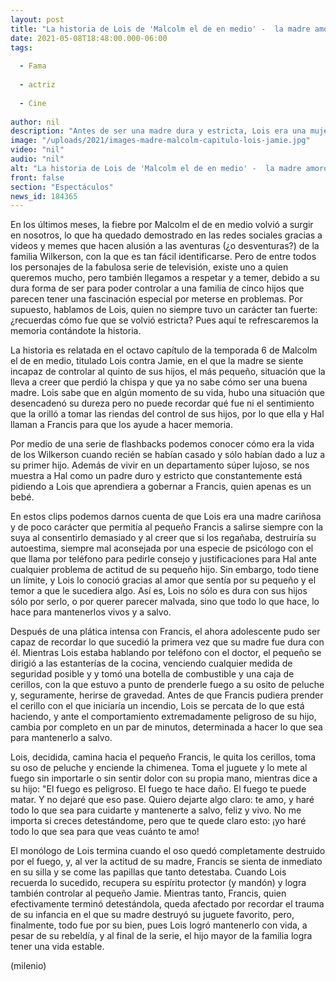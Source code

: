 ```yaml
---
layout: post
title: "La historia de Lois de 'Malcolm el de en medio' -  la madre amorosa que se volvió estricta"
date: 2021-05-08T18:48:00.000-06:00
tags:
  
  - Fama
  
  - actriz
  
  - Cine
  
author: nil
description: "Antes de ser una madre dura y estricta, Lois era una mujer suave que consentía demasiado a su primer hijo, Francis. "
image: "/uploads/2021/images-madre-malcolm-capitulo-lois-jamie.jpg"
video: "nil"
audio: "nil"
alt: "La historia de Lois de 'Malcolm el de en medio' -  la madre amorosa que se volvió estricta"
front: false
section: "Espectáculos"
news_id: 184365
---
```


En los últimos meses, la fiebre por Malcolm el de en medio volvió a surgir en nosotros, lo que ha quedado demostrado en las redes sociales gracias a videos y memes que hacen alusión a las aventuras (¿o desventuras?) de la familia Wilkerson, con la que es tan fácil identificarse.  Pero de entre todos los personajes de la fabulosa serie de televisión, existe uno a quien queremos mucho, pero también llegamos a respetar y a temer, debido a su dura forma de ser para poder controlar a una familia de cinco hijos que parecen tener una fascinación especial por meterse en problemas. Por supuesto, hablamos de Lois, quien no siempre tuvo un carácter tan fuerte: ¿recuerdas cómo fue que se volvió estricta? Pues aquí te refrescaremos la memoria contándote la historia.

La historia es relatada en el octavo capítulo de la temporada 6 de Malcolm el de en medio, titulado Lois contra Jamie, en el que la madre se siente incapaz de controlar al quinto de sus hijos, el más pequeño, situación que la lleva a creer que perdió la chispa y que ya no sabe cómo ser una buena madre.  Lois sabe que en algún momento de su vida, hubo una situación que desencadenó su dureza pero no puede recordar qué fue ni el sentimiento que la orilló a tomar las riendas del control de sus hijos, por lo que ella y Hal llaman a Francis para que los ayude a hacer memoria.  

Por medio de una serie de flashbacks podemos conocer cómo era la vida de los Wilkerson cuando recién se habían casado y sólo habían dado a luz a su primer hijo. Además de vivir en un departamento súper lujoso, se nos muestra a Hal como un padre duro y estricto que constantemente está pidiendo a Lois que aprendiera a gobernar a Francis, quien apenas es un bebé.  

En estos clips podemos darnos cuenta de que Lois era una madre cariñosa y de poco carácter que permitía al pequeño Francis a salirse siempre con la suya al consentirlo demasiado y al creer que si los regañaba, destruiría su autoestima, siempre mal aconsejada por una especie de psicólogo con el que llama por teléfono para pedirle consejo y justificaciones para Hal ante cualquier problema de actitud de su pequeño hijo.  Sin embargo, todo tiene un límite, y Lois lo conoció gracias al amor que sentía por su pequeño y el temor a que le sucediera algo. Así es, Lois no sólo es dura con sus hijos sólo por serlo, o por querer parecer malvada, sino que todo lo que hace, lo hace para mantenerlos vivos y a salvo. 

Después de una plática intensa con Francis, el ahora adolescente pudo ser capaz de recordar lo que sucedió la primera vez que su madre fue dura con él. Mientras Lois estaba hablando por teléfono con el doctor, el pequeño se dirigió a las estanterías de la cocina, venciendo cualquier medida de seguridad posible y y tomó una botella de combustible y una caja de cerillos, con la que estuvo a punto de prenderle fuego a su osito de peluche y, seguramente, herirse de gravedad.  Antes de que Francis pudiera prender el cerillo con el que iniciaría un incendio, Lois se percata de lo que está haciendo, y ante el comportamiento extremadamente peligroso de su hijo, cambia por completo en un par de minutos, determinada a hacer lo que sea para mantenerlo a salvo.  

Lois, decidida, camina hacia el pequeño Francis, le quita los cerillos, toma su oso de peluche y enciende la chimenea. Toma el juguete y lo mete al fuego sin importarle o sin sentir dolor con su propia mano, mientras dice a su hijo:  "El fuego es peligroso. El fuego te hace daño. El fuego te puede matar. Y no dejaré que eso pase. Quiero dejarte algo claro: te amo, y haré todo lo que sea para cuidarte y mantenerte a salvo, feliz y vivo. No me importa si creces detestándome, pero que te quede claro esto: ¡yo haré todo lo que sea para que veas cuánto te amo! 

El monólogo de Lois termina cuando el oso quedó completamente destruido por el fuego, y, al ver la actitud de su madre, Francis se sienta de inmediato en su silla y se come las papillas que tanto detestaba. Cuando Lois recuerda lo sucedido, recupera su espíritu protector (y mandón) y logra también controlar al pequeño Jamie.  Mientras tanto, Francis, quien efectivamente terminó detestándola, queda afectado por recordar el trauma de su infancia en el que su madre destruyó su juguete favorito, pero, finalmente, todo fue por su bien, pues Lois logró mantenerlo con vida, a pesar de su rebeldía, y al final de la serie, el hijo mayor de la familia logra tener una vida estable.  

(milenio)
